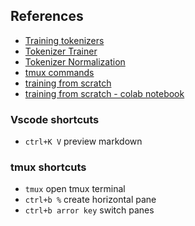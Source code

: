 ## References

- [Training tokenizers](https://huggingface.co/docs/tokenizers/python/latest/quicktour.html)
- [Tokenizer Trainer](https://huggingface.co/docs/tokenizers/python/latest/api/reference.html#tokenizers.trainers.BpeTrainer)
- [Tokenizer Normalization](https://huggingface.co/docs/tokenizers/python/latest/pipeline.html)
- [tmux commands](https://lukaszwrobel.pl/blog/tmux-tutorial-split-terminal-windows-easily/)
- [training from scratch](https://huggingface.co/blog/how-to-train)
- [training from scratch - colab notebook](https://colab.research.google.com/github/huggingface/blog/blob/main/notebooks/01_how_to_train.ipynb#scrollTo=jU6JhBSTKiaM)

### Vscode shortcuts

- `ctrl+K V` preview markdown

### tmux shortcuts

- `tmux` open tmux terminal
- `ctrl+b %` create horizontal pane
- `ctrl+b arror key` switch panes
